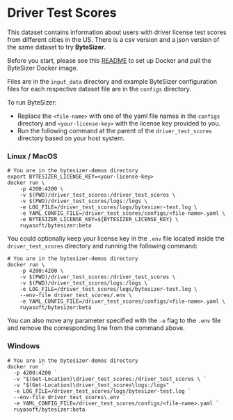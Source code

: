 # Driver Test Scores

This dataset contains information about users with driver license test scores from different cities in the US. There is a csv version and a json version of the same dataset to try **ByteSizer**.

Before you start, please see this [README](../README.md) to set up Docker and pull the ByteSizer Docker image.

Files are in the `input_data` directory and example ByteSizer configuration files for each respective dataset file are in the `configs` directory.

To run ByteSizer:
* Replace the `<file-name>` with one of the yaml file names in the `configs` directory and `<your-license-key>` with the license key provided to you.
* Run the following command at the parent of the `driver_test_scores` directory based on your host system.

### Linux / MacOS
```shell
# You are in the bytesizer-demos directory
export BYTESIZER_LICENSE_KEY=<your-license-key>
docker run \
    -p 4200:4200 \
    -v $(PWD)/driver_test_scores:/driver_test_scores \
    -v $(PWD)/driver_test_scores/logs:/logs \
    -e LOG_FILE=/driver_test_scores/logs/bytesizer-test.log \
    -e YAML_CONFIG_FILE=/driver_test_scores/configs/<file-name>.yaml \
    -e BYTESIZER_LICENSE_KEY=${BYTESIZER_LICENSE_KEY} \
    ruyasoft/bytesizer:beta
```

You could optionally keep your license key in the `.env` file located inside the `driver_test_scores` directory and running the following command:
```shell
# You are in the bytesizer-demos directory
docker run \
    -p 4200:4200 \
    -v $(PWD)/driver_test_scores:/driver_test_scores \
    -v $(PWD)/driver_test_scores/logs:/logs \
    -e LOG_FILE=/driver_test_scores/logs/bytesizer-test.log \
    --env-file driver_test_scores/.env \
    -e YAML_CONFIG_FILE=/driver_test_scores/configs/<file-name>.yaml \
    ruyasoft/bytesizer:beta
```
You can also move any parameter specified with the `-e` flag to the `.env` file and remove the corresponding line from the command above.

### Windows 
```shell
# You are in the bytesizer-demos directory
docker run `
  -p 4200:4200 `
  -v "$(Get-Location)\driver_test_scores:/driver_test_scores \ `
  -v "$(Get-Location)\driver_test_scores\logs:/logs" `
  -e LOG_FILE=/driver_test_scores/logs/bytesizer-test.log `
  --env-file driver_test_scores\.env `
  -e YAML_CONFIG_FILE=/driver_test_scores/configs/<file-name>.yaml `
  ruyasoft/bytesizer:beta
```
